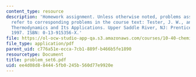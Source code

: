 ```yaml
---
content_type: resource
description: 'Homework assignment. Unless otherwise noted, problems assigned by number
  refer to corresponding problems in the course text: Tester, J. W., and Modell, Michael.
  Thermodynamics and Its Applications. Upper Saddle River, NJ: Prentice Hall PTR,
  1997. ISBN: 0-13-915356-X.'
file: https://ol-ocw-studio-app-qa.s3.amazonaws.com/courses/10-40-chemical-engineering-thermodynamics-fall-2003/ee4d08d884445fb0245b560d77e9920e_problem_set6.pdf
file_type: application/pdf
parent_uid: c776a51e-ecca-7cb1-889f-b466b5fe1890
resourcetype: Document
title: problem_set6.pdf
uid: ee4d08d8-8444-5fb0-245b-560d77e9920e
---
```

